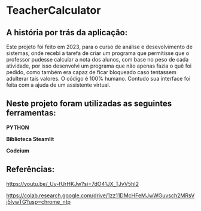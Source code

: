 # TeacherCalculator

## A história por trás da aplicação:

Este projeto foi feito em 2023, para o curso de análise e desevolvimento de sistemas, onde recebi a tarefa de criar um programa que permitisse que o professor pudesse calcular a nota dos alunos, com base no peso de cada atividade, por isso desenvolvi um programa que não apenas fazia o quê foi pedido, como também era capaz de ficar bloqueado caso tentassem adulterar tais valores. O código é 100% humano. Contudo sua interface foi feita com a ajuda de um assistente virtual.


## Neste projeto foram utilizadas as seguintes ferramentas:

**PYTHON**

**Biblioteca Steamlit**

**Codeium** 

## Referências:

https://youtu.be/_Uy-fUrHKJw?si=7dO41JX_TJvV5hI2

https://colab.research.google.com/drive/1zz11DMcHFeMJwWGuvsch2MRsVj5lywTG?usp=chrome_ntp 
